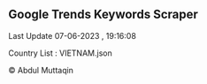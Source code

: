 

## Google Trends Keywords Scraper 
 
Last Update 07-06-2023 , 19:16:08

Country List :
VIETNAM.json



© Abdul Muttaqin 
